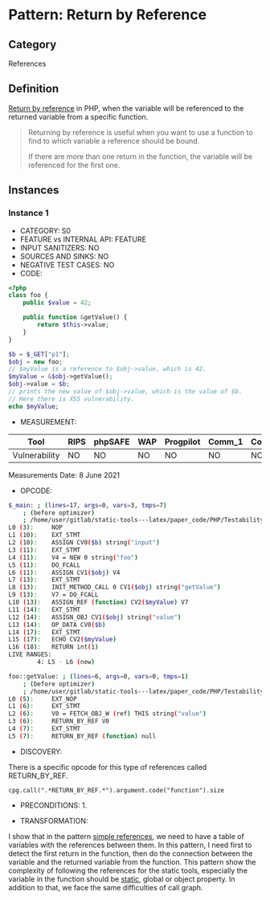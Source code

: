 # Pattern: Return by Reference

## Category

References

## Definition

[Return by reference](https://www.php.net/manual/en/language.references.return.php) in PHP, when the variable will be referenced to the returned variable from a specific function.

>Returning by reference is useful when you want to use a function to find to which variable a reference should be bound.
>
>If there are more than one return in the function, the variable will be referenced for the first one.

## Instances

### Instance 1

- CATEGORY: S0
- FEATURE vs INTERNAL API: FEATURE
- INPUT SANITIZERS:  NO
- SOURCES AND SINKS: NO 
- NEGATIVE TEST CASES: NO
- CODE:

```php
<?php
class foo {
    public $value = 42;

    public function &getValue() {
        return $this->value;
    }
}

$b = $_GET["p1"];
$obj = new foo;
// $myValue is a reference to $obj->value, which is 42.
$myValue = &$obj->getValue(); 
$obj->value = $b;
// prints the new value of $obj->value, which is the value of $b.
// Here there is XSS vulnerability.
echo $myValue;   
```

- MEASUREMENT:

| Tool          | RIPS | phpSAFE | WAP  | Progpilot | Comm_1 | Comm_2 | Correct |
| ------------- | ---- | ------- | ---- | --------- | ------- | --------- | ------- |
| Vulnerability | NO   | NO      | NO   | NO        | NO      | NO        | YES     |
Measurements Date: 8 June 2021

- OPCODE:

```bash
$_main: ; (lines=17, args=0, vars=3, tmps=7)
    ; (before optimizer)
    ; /home/user/gitlab/static-tools---latex/paper_code/PHP/Testability_Patterns/19_return_by_reference/19_return_by_reference.php:1-18
L0 (3):     NOP
L1 (10):    EXT_STMT
L2 (10):    ASSIGN CV0($b) string("input")
L3 (11):    EXT_STMT
L4 (11):    V4 = NEW 0 string("foo")
L5 (11):    DO_FCALL
L6 (11):    ASSIGN CV1($obj) V4
L7 (13):    EXT_STMT
L8 (13):    INIT_METHOD_CALL 0 CV1($obj) string("getValue")
L9 (13):    V7 = DO_FCALL
L10 (13):   ASSIGN_REF (function) CV2($myValue) V7
L11 (14):   EXT_STMT
L12 (14):   ASSIGN_OBJ CV1($obj) string("value")
L13 (14):   OP_DATA CV0($b)
L14 (17):   EXT_STMT
L15 (17):   ECHO CV2($myValue)
L16 (18):   RETURN int(1)
LIVE RANGES:
        4: L5 - L6 (new)

foo::getValue: ; (lines=6, args=0, vars=0, tmps=1)
    ; (before optimizer)
    ; /home/user/gitlab/static-tools---latex/paper_code/PHP/Testability_Patterns/19_return_by_reference/19_return_by_reference.php:5-7
L0 (5):     EXT_NOP
L1 (6):     EXT_STMT
L2 (6):     V0 = FETCH_OBJ_W (ref) THIS string("value")
L3 (6):     RETURN_BY_REF V0
L4 (7):     EXT_STMT
L5 (7):     RETURN_BY_REF (function) null
```

- DISCOVERY:

There is a specific opcode for this type of references called RETURN_BY_REF.

```
cpg.call(".*RETURN_BY_REF.*").argument.code("function").size
```

- PRECONDITIONS:
   1.

- TRANSFORMATION: 

I show that in the pattern [simple references](https://gitlab.eurecom.fr/alkasar/static-tools---latex/issues/26), we need to have a table of variables with the references between them. In this pattern, I need first to detect the first return in the function, then do the connection between the variable and the returned variable from the function. This pattern show the complexity of following the references for the static tools, especially the variable in the function should be [static](https://gitlab.eurecom.fr/alkasar/static-tools---latex/issues/20), global or object property. In addition to that, we face the same difficulties of call graph.

```

```




